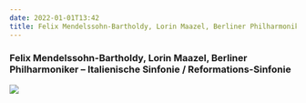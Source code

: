 ```yaml
---
date: 2022-01-01T13:42
title: Felix Mendelssohn-Bartholdy, Lorin Maazel, Berliner Philharmoniker – Italienische Sinfonie · Reformations-Sinfonie
---
```

### Felix Mendelssohn-Bartholdy, Lorin Maazel, Berliner Philharmoniker – Italienische Sinfonie / Reformations-Sinfonie
[![](https://img.discogs.com/RlovsacX8Rr6GyHgdNPW4aYTNrI=/fit-in/600x600/filters:strip_icc():format(jpeg):mode_rgb():quality(90)/discogs-images/R-1923160-1549731438-1169.jpeg.jpg)][1] 

[1]: https://www.discogs.com/release/1923160
